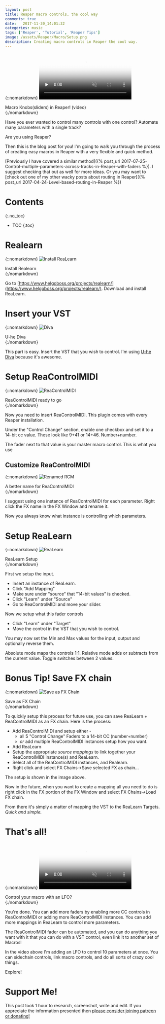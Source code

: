```yaml
---
layout: post
title: Reaper macro controls, the cool way
comments: true
date:   2017-11-30_14:01:32 
categories: music
tags: ['Reaper', 'Tutorial', 'Reaper Tips']
image: /assets/Reaper/Macro/Setup.png
description: Creating macro controls in Reaper the cool way.
---
```


{::nomarkdown}
  <video poster="/assets/Reaper/Macro/MacroKnobs.jpg" controls muted preload="none">
    <source src="/assets/Reaper/Macro/MacroKnobs.mp4" type="video/mp4">
    Your browser does not support the video tag.
  </video>
  <div class="video-caption">Macro Knobs(sliders) in Reaper! (video)</div>
{:/nomarkdown}

Have you ever wanted to control many controls with one control? Automate many parameters with a single track?

Are you using Reaper?

Then this is the blog post for you! I'm going to walk you through the process of creating easy macros in Reaper with a very flexible and quick method.

[Previously I have covered a similar method]({% post_url 2017-07-25-Control-multiple-parameters-across-tracks-in-Reaper-with-faders %}). I suggest checking that out as well for more ideas. Or you may want to [check out one of my other wacky posts about routing in Reaper]({% post_url 2017-04-24-Level-based-routing-in-Reaper %})

<!--more-->

# Contents
{:.no_toc}
* TOC
{:toc}

# Realearn

{::nomarkdown}
  <img src="/assets/Reaper/Macro/InstallR.png" alt="Install ReaLearn">
  <div class="image-caption">Install Realearn</div>
{:/nomarkdown}

Go to [https://www.helgoboss.org/projects/realearn/](https://www.helgoboss.org/projects/realearn/). Download and install ReaLearn.

# Insert your VST

{::nomarkdown}
  <img src="/assets/Reaper/Macro/Diva.png" alt="Diva">
  <div class="image-caption">U-he Diva</div>
{:/nomarkdown}

This part is easy. Insert the VST that you wish to control. I'm using [U-he Diva](http://www.u-he.com/cms/diva) because it's awesome.

# Setup ReaControlMIDI

{::nomarkdown}
  <img src="/assets/Reaper/Macro/RCM.png" alt="ReaControlMIDI">
  <div class="image-caption">ReaControlMIDI ready to go</div>
{:/nomarkdown}

Now you need to insert ReaControlMIDI. This plugin comes with every Reaper installation.

Under the "Control Change" section, enable one checkbox and set it to a 14-bit cc value. These look like 9+41 or 14+46. Number+number.

The fader next to that value is your master macro control. This is what you use 

## Customize ReaControlMIDI

{::nomarkdown}
  <img src="/assets/Reaper/Macro/RCMc.png" alt="Renamed RCM">
  <div class="image-caption">A better name for ReaControlMIDI</div>
{:/nomarkdown}

I suggest using one instance of ReaControlMIDI for each parameter. Right click the FX name in the FX Window and rename it.

Now you always know what instance is controlling which parameters.

# Setup ReaLearn

{::nomarkdown}
  <img src="/assets/Reaper/Macro/ReaLearn.png" alt="ReaLearn">
  <div class="image-caption">ReaLearn Setup</div>
{:/nomarkdown}

First we setup the input.

* Insert an instance of ReaLearn.
* Click "Add Mapping"
* Make sure under "source" that "14-bit values" is checked.
* Click "Learn" under "Source"
* Go to ReaControlMIDI and move your slider.

Now we setup what this fader controls

* Click "Learn" under "Target"
* Move the control in the VST that you wish to control.

You may now set the Min and Max values for the input, output and optionally reverse them.

Absolute mode maps the controls 1:1. Relative mode adds or subtracts from the current value. Toggle switches between 2 values.

# Bonus Tip! Save FX chain

{::nomarkdown}
  <img src="/assets/Reaper/Macro/FXChain.png" alt="Save as FX Chain">
  <div class="image-caption">Save as FX Chain</div>
{:/nomarkdown}

To quickly setup this process for future use, you can save ReaLearn + ReaControlMIDI as an FX chain. Here is the process:

* Add ReaControlMIDI and setup either - 
    * all 5 "Control Change" Faders to a 14-bit CC (number+number)
    * _or_ add multiple ReaControlMIDI instances setup how you want.
* Add ReaLearn
* Setup the appropriate _source mappings_ to link together your ReaControlMIDI instance(s) and ReaLearn.
* Select all of the ReaControlMIDI instances, and Realearn.
* Right click and select FX Chains->Save selected FX as chain...

The setup is shown in the image above.

Now in the future, when you want to create a mapping all you need to do is right click in the FX portion of the FX Window and select FX Chains->Load FX chain.

From there it's simply a matter of mapping the VST to the ReaLearn Targets. _Quick and simple._

# That's all!

{::nomarkdown}
  <video poster="/assets/Reaper/Macro/MacroKnobsLFO.jpg" controls muted preload="none">
    <source src="/assets/Reaper/Macro/MacroKnobsLFO.mp4" type="video/mp4">
    Your browser does not support the video tag.
  </video>
  <div class="video-caption">Control your macro with an LFO?</div>
{:/nomarkdown}

You're done. You can add more faders by enabling more CC controls in ReaControlMIDI or adding more ReaControlMIDI instances. You can add more mappings in ReaLearn to control more parameters. 

The ReaControlMIDI fader can be automated, and you can do anything you want with it that you can do with a VST control, even link it to another set of Macros!

In the video above I'm adding an LFO to control 10 parameters at once. You can sidechain controls, link macro controls, and do all sorts of crazy cool things.

Explore!

# Support Me!

This post took 1 hour to research, screenshot, write and edit. If you appreciate the information presented then <a href="/DonateNow/">please consider joining patreon or donating!</a>







